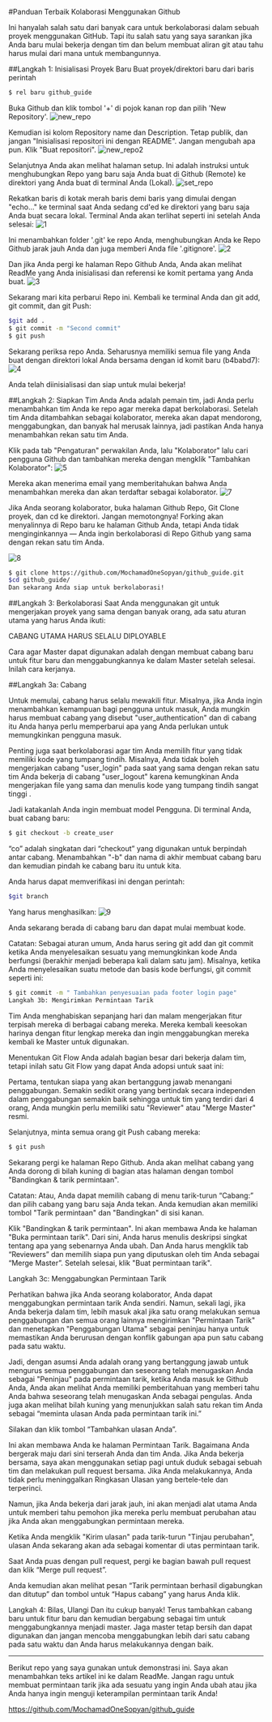 #Panduan Terbaik Kolaborasi Menggunakan Github

Ini hanyalah salah satu dari banyak cara untuk berkolaborasi dalam sebuah proyek menggunakan GitHub. Tapi itu salah satu yang saya sarankan jika Anda baru mulai bekerja dengan tim dan belum membuat aliran git atau tahu harus mulai dari mana untuk membangunnya.

##Langkah 1: Inisialisasi Proyek Baru
Buat proyek/direktori baru dari baris perintah

````bash
$ rel baru github_guide
````
Buka Github dan klik tombol '+' di pojok kanan rop dan pilih 'New Repository'.
![new_repo](https://user-images.githubusercontent.com/111016644/184645133-c288ac62-4f53-4d41-99d0-73b4f910f884.png)

Kemudian isi kolom Repository name dan Description. Tetap publik, dan jangan "Inisialisasi repositori ini dengan README". Jangan mengubah apa pun. Klik "Buat repositori".
![new_repo2](https://user-images.githubusercontent.com/111016644/184645323-d8f28a94-3bfe-46bf-8637-255dbbc406b0.png)


Selanjutnya Anda akan melihat halaman setup. Ini adalah instruksi untuk menghubungkan Repo yang baru saja Anda buat di Github (Remote) ke direktori yang Anda buat di terminal Anda (Lokal).
![set_repo](https://user-images.githubusercontent.com/111016644/184645483-c4f14d3a-562a-408a-b01f-f7db1cd44904.png)


Rekatkan baris di kotak merah baris demi baris yang dimulai dengan "echo..." ke terminal saat Anda sedang cd'ed ke direktori yang baru saja Anda buat secara lokal. Terminal Anda akan terlihat seperti ini setelah Anda selesai:
 ![1](https://user-images.githubusercontent.com/111016644/184646674-db242f5b-ffc7-40da-a48b-aa3f5da64d55.png)

Ini menambahkan folder '.git' ke repo Anda, menghubungkan Anda ke Repo Github jarak jauh Anda dan juga memberi Anda file '.gitignore'.
 ![2](https://user-images.githubusercontent.com/111016644/184646743-51559423-b840-44a2-96b1-c7cdfde4a816.png)


Dan jika Anda pergi ke halaman Repo Github Anda, Anda akan melihat ReadMe yang Anda inisialisasi dan referensi ke komit pertama yang Anda buat.
 ![3](https://user-images.githubusercontent.com/111016644/184646891-239c6c4b-26d9-4a32-9743-ad96dc502c86.png)

Sekarang mari kita perbarui Repo ini. Kembali ke terminal Anda dan git add, git commit, dan git Push:
````bash
$git add .
$ git commit -m "Second commit"
$ git push
````

Sekarang periksa repo Anda. Seharusnya memiliki semua file yang Anda buat dengan direktori lokal Anda bersama dengan id komit baru (b4babd7):
 ![4](https://user-images.githubusercontent.com/111016644/184647107-7a466e82-317d-42c6-8b73-3999982628d2.png)


Anda telah diinisialisasi dan siap untuk mulai bekerja!

##Langkah 2: Siapkan Tim Anda
Anda adalah pemain tim, jadi Anda perlu menambahkan tim Anda ke repo agar mereka dapat berkolaborasi. Setelah tim Anda ditambahkan sebagai kolaborator, mereka akan dapat mendorong, menggabungkan, dan banyak hal merusak lainnya, jadi pastikan Anda hanya menambahkan rekan satu tim Anda.

Klik pada tab "Pengaturan" perwakilan Anda, lalu "Kolaborator" lalu cari pengguna Github dan tambahkan mereka dengan mengklik "Tambahkan Kolaborator":
![5](https://user-images.githubusercontent.com/111016644/184647199-a649c369-a160-4f61-8a6c-7db41b3703e8.png)
 
Mereka akan menerima email yang memberitahukan bahwa Anda menambahkan mereka dan akan terdaftar sebagai kolaborator.
 ![7](https://user-images.githubusercontent.com/111016644/184647330-82c9f77f-d5dc-44c2-8d2d-2408a39adc20.png)


Jika Anda seorang kolaborator, buka halaman Github Repo, Git Clone proyek, dan cd ke direktori. Jangan memotongnya! Forking akan menyalinnya di Repo baru ke halaman Github Anda, tetapi Anda tidak menginginkannya — Anda ingin berkolaborasi di Repo Github yang sama dengan rekan satu tim Anda.

 ![8](https://user-images.githubusercontent.com/111016644/184647415-b409d122-713d-4c96-958d-a6327d1c3235.png)

````bash
$ git clone https://github.com/MochamadOneSopyan/github_guide.git
$cd github_guide/
Dan sekarang Anda siap untuk berkolaborasi!
````

##Langkah 3: Berkolaborasi
Saat Anda menggunakan git untuk mengerjakan proyek yang sama dengan banyak orang, ada satu aturan utama yang harus Anda ikuti:

CABANG UTAMA HARUS SELALU DIPLOYABLE

Cara agar Master dapat digunakan adalah dengan membuat cabang baru untuk fitur baru dan menggabungkannya ke dalam Master setelah selesai. Inilah cara kerjanya.

##Langkah 3a: Cabang

Untuk memulai, cabang harus selalu mewakili fitur. Misalnya, jika Anda ingin menambahkan kemampuan bagi pengguna untuk masuk, Anda mungkin harus membuat cabang yang disebut "user_authentication" dan di cabang itu Anda hanya perlu memperbarui apa yang Anda perlukan untuk memungkinkan pengguna masuk.

Penting juga saat berkolaborasi agar tim Anda memilih fitur yang tidak memiliki kode yang tumpang tindih. Misalnya, Anda tidak boleh mengerjakan cabang "user_login" pada saat yang sama dengan rekan satu tim Anda bekerja di cabang "user_logout" karena kemungkinan Anda mengerjakan file yang sama dan menulis kode yang tumpang tindih sangat tinggi .

Jadi katakanlah Anda ingin membuat model Pengguna. Di terminal Anda, buat cabang baru:
````bash
$ git checkout -b create_user
````

“co” adalah singkatan dari “checkout” yang digunakan untuk berpindah antar cabang. Menambahkan "-b" dan nama di akhir membuat cabang baru dan kemudian pindah ke cabang baru itu untuk kita.

Anda harus dapat memverifikasi ini dengan perintah:
````bash
$git branch
````

Yang harus menghasilkan:
 ![9](https://user-images.githubusercontent.com/111016644/184647720-fabc81b2-18ac-42d1-8066-dc8a3e83071e.png)


Anda sekarang berada di cabang baru dan dapat mulai membuat kode.

Catatan: Sebagai aturan umum, Anda harus sering git add dan git commit ketika Anda menyelesaikan sesuatu yang memungkinkan kode Anda berfungsi (berakhir menjadi beberapa kali dalam satu jam). Misalnya, ketika Anda menyelesaikan suatu metode dan basis kode berfungsi, git commit seperti ini:
````bash
$ git commit -m " Tambahkan penyesuaian pada footer login page"
Langkah 3b: Mengirimkan Permintaan Tarik
````

Tim Anda menghabiskan sepanjang hari dan malam mengerjakan fitur terpisah mereka di berbagai cabang mereka. Mereka kembali keesokan harinya dengan fitur lengkap mereka dan ingin menggabungkan mereka kembali ke Master untuk digunakan.

Menentukan Git Flow Anda adalah bagian besar dari bekerja dalam tim, tetapi inilah satu Git Flow yang dapat Anda adopsi untuk saat ini:

Pertama, tentukan siapa yang akan bertanggung jawab menangani penggabungan. Semakin sedikit orang yang bertindak secara independen dalam penggabungan semakin baik sehingga untuk tim yang terdiri dari 4 orang, Anda mungkin perlu memiliki satu "Reviewer" atau "Merge Master" resmi.

Selanjutnya, minta semua orang git Push cabang mereka:
````bash
$ git push
````
Sekarang pergi ke halaman Repo Github. Anda akan melihat cabang yang Anda dorong di bilah kuning di bagian atas halaman dengan tombol "Bandingkan & tarik permintaan".

Catatan: Atau, Anda dapat memilih cabang di menu tarik-turun “Cabang:” dan pilih cabang yang baru saja Anda tekan. Anda kemudian akan memiliki tombol "Tarik permintaan" dan "Bandingkan" di sisi kanan.
 

Klik "Bandingkan & tarik permintaan". Ini akan membawa Anda ke halaman "Buka permintaan tarik". Dari sini, Anda harus menulis deskripsi singkat tentang apa yang sebenarnya Anda ubah. Dan Anda harus mengklik tab “Reviewers” dan memilih siapa pun yang diputuskan oleh tim Anda sebagai “Merge Master”. Setelah selesai, klik "Buat permintaan tarik".
 

Langkah 3c: Menggabungkan Permintaan Tarik

Perhatikan bahwa jika Anda seorang kolaborator, Anda dapat menggabungkan permintaan tarik Anda sendiri. Namun, sekali lagi, jika Anda bekerja dalam tim, lebih masuk akal jika satu orang melakukan semua penggabungan dan semua orang lainnya mengirimkan "Permintaan Tarik" dan menetapkan "Penggabungan Utama" sebagai peninjau hanya untuk memastikan Anda berurusan dengan konflik gabungan apa pun satu cabang pada satu waktu.

Jadi, dengan asumsi Anda adalah orang yang bertanggung jawab untuk mengurus semua penggabungan dan seseorang telah menugaskan Anda sebagai "Peninjau" pada permintaan tarik, ketika Anda masuk ke Github Anda, Anda akan melihat Anda memiliki pemberitahuan yang memberi tahu Anda bahwa seseorang telah menugaskan Anda sebagai pengulas. Anda juga akan melihat bilah kuning yang menunjukkan salah satu rekan tim Anda sebagai “meminta ulasan Anda pada permintaan tarik ini.”

Silakan dan klik tombol “Tambahkan ulasan Anda”.
 

Ini akan membawa Anda ke halaman Permintaan Tarik. Bagaimana Anda bergerak maju dari sini terserah Anda dan tim Anda. Jika Anda bekerja bersama, saya akan menggunakan setiap pagi untuk duduk sebagai sebuah tim dan melakukan pull request bersama. Jika Anda melakukannya, Anda tidak perlu meninggalkan Ringkasan Ulasan yang bertele-tele dan terperinci.

Namun, jika Anda bekerja dari jarak jauh, ini akan menjadi alat utama Anda untuk memberi tahu pemohon jika mereka perlu membuat perubahan atau jika Anda akan menggabungkan permintaan mereka.
 

Ketika Anda mengklik "Kirim ulasan" pada tarik-turun "Tinjau perubahan", ulasan Anda sekarang akan ada sebagai komentar di utas permintaan tarik.
 

Saat Anda puas dengan pull request, pergi ke bagian bawah pull request dan klik “Merge pull request”.
 

Anda kemudian akan melihat pesan “Tarik permintaan berhasil digabungkan dan ditutup” dan tombol untuk “Hapus cabang” yang harus Anda klik.
 

Langkah 4: Bilas, Ulangi
Dan itu cukup banyak! Terus tambahkan cabang baru untuk fitur baru dan kemudian bergabung sebagai tim untuk menggabungkannya menjadi master. Jaga master tetap bersih dan dapat digunakan dan jangan mencoba menggabungkan lebih dari satu cabang pada satu waktu dan Anda harus melakukannya dengan baik.

**************
Berikut repo yang saya gunakan untuk demonstrasi ini. Saya akan menambahkan teks artikel ini ke dalam ReadMe. Jangan ragu untuk membuat permintaan tarik jika ada sesuatu yang ingin Anda ubah atau jika Anda hanya ingin menguji keterampilan permintaan tarik Anda!

https://github.com/MochamadOneSopyan/github_guide

